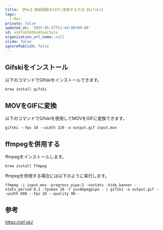 ```yaml
---
title: 【Mac】画面録画をGIFに変換する方法【Gifski】
tags:
  - Mac
private: false
updated_at: '2025-05-27T21:44:08+09:00'
id: e347ab58d8a93adc5e1a
organization_url_name: null
slide: false
ignorePublish: false
---
```


## Gifskiをインストール

以下のコマンドでGifskiをインストールできます。

```terminal
brew install gifski
```

## MOVをGIFに変換

以下のコマンドでGifskiを使用してMOVをGIFに変換できます。


```terminal
gifski --fps 10 --width 320 -o output.gif input.mov
```

## ffmpegを併用する

ffmpegをインストールします。

```terminal
brew install ffmpeg
```

ffmpegを併用する場合には以下のように実行します。

```terminal
ffmpeg -i input.mov -progress pipe:2 -nostats -hide_banner -stats_period 0.1 -fpsmax 20 -f yuv4mpegpipe - | gifski -o output.gif --width 800 --fps 20 --quality 90 -
```

## 参考

https://gif.ski/
